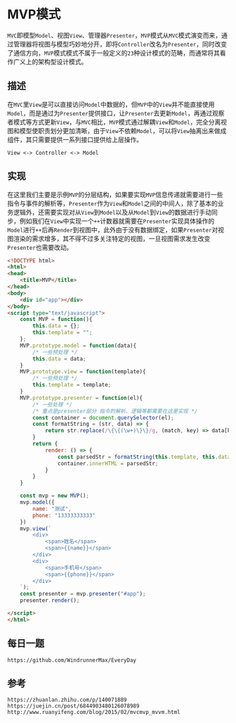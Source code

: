# MVP模式
`MVC`即模型`Model`、视图`View`、管理器`Presenter`，`MVP`模式从`MVC`模式演变而来，通过管理器将视图与模型巧妙地分开，即将`Controller`改名为`Presenter`，同时改变了通信方向，`MVP`模式模式不属于一般定义的`23`种设计模式的范畴，而通常将其看作广义上的架构型设计模式。

## 描述
在`MVC`里`View`是可以直接访问`Model`中数据的，但`MVP`中的`View`并不能直接使用`Model`，而是通过为`Presenter`提供接口，让`Presenter`去更新`Model`，再通过观察者模式等方式更新`View`，与`MVC`相比，`MVP`模式通过解耦`View`和`Model`，完全分离视图和模型使职责划分更加清晰，由于`View`不依赖`Model`，可以将`View`抽离出来做成组件，其只需要提供一系列接口提供给上层操作。


```
View <-> Controller <-> Model
```

## 实现

在这里我们主要是示例`MVP`的分层结构，如果要实现`MVP`信息传递就需要进行一些指令与事件的解析等，`Presenter`作为`View`和`Model`之间的中间人，除了基本的业务逻辑外，还需要实现对从`View`到`Model`以及从`Model`到`View`的数据进行手动同步，例如我们在`View`中实现一个`++`计数器就需要在`Presenter`实现具体操作的`Model`进行`++`后再`Render`到视图中，此外由于没有数据绑定，如果`Presenter`对视图渲染的需求增多，其不得不过多关注特定的视图，一旦视图需求发生改变`Presenter`也需要改动。

```html
<!DOCTYPE html>
<html>
<head>
    <title>MVP</title>
</head>
<body>
    <div id="app"></div>
</body>
<script type="text/javascript">
    const MVP = function(){
        this.data = {};
        this.template = "";
    };
    MVP.prototype.model = function(data){
        /* 一些预处理 */
        this.data = data;
    }
    MVP.prototype.view = function(template){
        /* 一些预处理 */
        this.template = template;
    }
    MVP.prototype.presenter = function(el){
        /* 一些处理 */
        /* 重点是presenter部分 指令的解析、逻辑等都需要在这里实现 */
        const container = document.querySelector(el);
        const formatString = (str, data) => {
            return str.replace(/\{\{(\w+)\}\}/g, (match, key) => data[key] === void 0 ? "" : data[key]);
        }
        return {
            render: () => {
                const parsedStr = formatString(this.template, this.data);
                container.innerHTML = parsedStr;
            }
        }
    }

    const mvp = new MVP();
    mvp.model({
        name: "测试",
        phone: "13333333333"
    })
    mvp.view(`
        <div>
            <span>姓名</span>
            <span>{{name}}</span>
        </div>
        <div>
            <span>手机号</span>
            <span>{{phone}}</span>
        </div>
    `);
    const presenter = mvp.presenter("#app");
    presenter.render();

</script>
</html>
```


## 每日一题

```
https://github.com/WindrunnerMax/EveryDay
```

## 参考

```
https://zhuanlan.zhihu.com/p/140071889
https://juejin.cn/post/6844903480126078989
http://www.ruanyifeng.com/blog/2015/02/mvcmvp_mvvm.html
```

